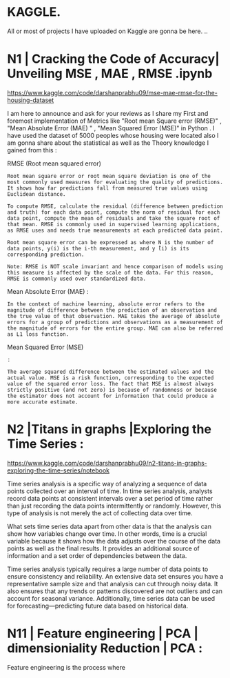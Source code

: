 # KAGGLE.
All or most of projects I have uploaded on Kaggle are gonna be here.
..
 # N1 | Cracking the Code of Accuracy| Unveiling MSE , MAE , RMSE .ipynb 

 
 https://www.kaggle.com/code/darshanprabhu09/mse-mae-rmse-for-the-housing-dataset

I am here to announce and ask for your reviews as I share my First and foremost implementation of Metrics like "Root mean Square error (RMSE)" , "Mean Absolute Error (MAE) " , "Mean Squared Error (MSE)" in Python . I have used the dataset of 5000 peoples whose housing were located also I am gonna share about the statistical as well as the Theory knowledge I gained from this :

RMSE (Root mean squared error)
```
Root mean square error or root mean square deviation is one of the most commonly used measures for evaluating the quality of predictions. It shows how far predictions fall from measured true values using Euclidean distance.

To compute RMSE, calculate the residual (difference between prediction and truth) for each data point, compute the norm of residual for each data point, compute the mean of residuals and take the square root of that mean. RMSE is commonly used in supervised learning applications, as RMSE uses and needs true measurements at each predicted data point.

Root mean square error can be expressed as where N is the number of data points, y(i) is the i-th measurement, and y ̂(i) is its corresponding prediction.

Note: RMSE is NOT scale invariant and hence comparison of models using this measure is affected by the scale of the data. For this reason, RMSE is commonly used over standardized data.
```
Mean Absolute Error (MAE)
:
```
In the context of machine learning, absolute error refers to the magnitude of difference between the prediction of an observation and the true value of that observation. MAE takes the average of absolute errors for a group of predictions and observations as a measurement of the magnitude of errors for the entire group. MAE can also be referred as L1 loss function.
```
Mean Squared Error (MSE)
```
:

The average squared difference between the estimated values and the actual value. MSE is a risk function, corresponding to the expected value of the squared error loss. The fact that MSE is almost always strictly positive (and not zero) is because of randomness or because the estimator does not account for information that could produce a more accurate estimate.
```

# N2 |Titans in graphs |Exploring the Time Series : 

https://www.kaggle.com/code/darshanprabhu09/n2-titans-in-graphs-exploring-the-time-series/notebook

Time series analysis is a specific way of analyzing a sequence of data points collected over an interval of time. In time series analysis, analysts record data points at consistent intervals over a set period of time rather than just recording the data points intermittently or randomly. However, this type of analysis is not merely the act of collecting data over time. 

What sets time series data apart from other data is that the analysis can show how variables change over time. In other words, time is a crucial variable because it shows how the data adjusts over the course of the data points as well as the final results. It provides an additional source of information and a set order of dependencies between the data. 

Time series analysis typically requires a large number of data points to ensure consistency and reliability. An extensive data set ensures you have a representative sample size and that analysis can cut through noisy data. It also ensures that any trends or patterns discovered are not outliers and can account for seasonal variance. Additionally, time series data can be used for forecasting—predicting future data based on historical data.

# N11 | Feature engineering | PCA | dimensioniality Reduction | PCA : 


Feature engineering is the process where 




